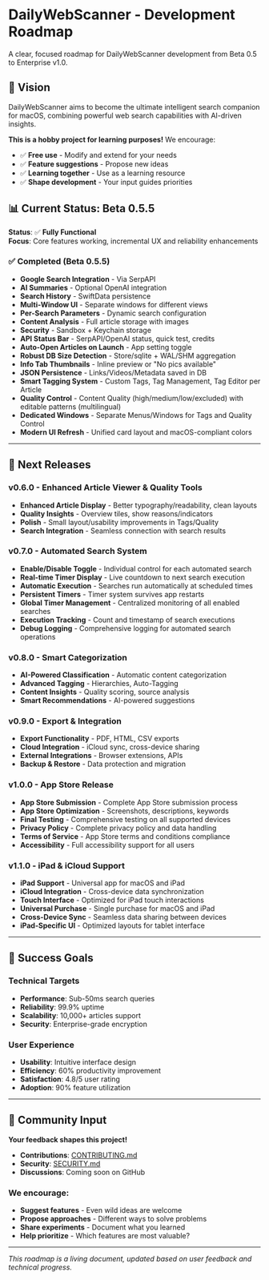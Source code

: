 # DailyWebScanner - Development Roadmap

A clear, focused roadmap for DailyWebScanner development from Beta 0.5 to Enterprise v1.0.

## 🎯 Vision

DailyWebScanner aims to become the ultimate intelligent search companion for macOS, combining powerful web search capabilities with AI-driven insights.

**This is a hobby project for learning purposes!** We encourage:
- ✅ **Free use** - Modify and extend for your needs
- ✅ **Feature suggestions** - Propose new ideas
- ✅ **Learning together** - Use as a learning resource
- ✅ **Shape development** - Your input guides priorities

## 📊 Current Status: Beta 0.5.5

**Status**: ✅ **Fully Functional**  
**Focus**: Core features working, incremental UX and reliability enhancements

### ✅ **Completed (Beta 0.5.5)**
- **Google Search Integration** - Via SerpAPI
- **AI Summaries** - Optional OpenAI integration
- **Search History** - SwiftData persistence
- **Multi-Window UI** - Separate windows for different views
- **Per-Search Parameters** - Dynamic search configuration
- **Content Analysis** - Full article storage with images
- **Security** - Sandbox + Keychain storage
- **API Status Bar** - SerpAPI/OpenAI status, quick test, credits
- **Auto-Open Articles on Launch** - App setting toggle
- **Robust DB Size Detection** - Store/sqlite + WAL/SHM aggregation
- **Info Tab Thumbnails** - Inline preview or "No pics available"
- **JSON Persistence** - Links/Videos/Metadata saved in DB
- **Smart Tagging System** - Custom Tags, Tag Management, Tag Editor per Article
- **Quality Control** - Content Quality (high/medium/low/excluded) with editable patterns (multilingual)
- **Dedicated Windows** - Separate Menus/Windows for Tags and Quality Control
- **Modern UI Refresh** - Unified card layout and macOS-compliant colors

---

## 🚀 **Next Releases**

### **v0.6.0 - Enhanced Article Viewer & Quality Tools**
- **Enhanced Article Display** - Better typography/readability, clean layouts
- **Quality Insights** - Overview tiles, show reasons/indicators
- **Polish** - Small layout/usability improvements in Tags/Quality
- **Search Integration** - Seamless connection with search results

### **v0.7.0 - Automated Search System**
- **Enable/Disable Toggle** - Individual control for each automated search
- **Real-time Timer Display** - Live countdown to next search execution
- **Automatic Execution** - Searches run automatically at scheduled times
- **Persistent Timers** - Timer system survives app restarts
- **Global Timer Management** - Centralized monitoring of all enabled searches
- **Execution Tracking** - Count and timestamp of search executions
- **Debug Logging** - Comprehensive logging for automated search operations

### **v0.8.0 - Smart Categorization**
- **AI-Powered Classification** - Automatic content categorization
- **Advanced Tagging** - Hierarchies, Auto-Tagging
- **Content Insights** - Quality scoring, source analysis
- **Smart Recommendations** - AI-powered suggestions

### **v0.9.0 - Export & Integration**
- **Export Functionality** - PDF, HTML, CSV exports
- **Cloud Integration** - iCloud sync, cross-device sharing
- **External Integrations** - Browser extensions, APIs
- **Backup & Restore** - Data protection and migration

### **v1.0.0 - App Store Release**
- **App Store Submission** - Complete App Store submission process
- **App Store Optimization** - Screenshots, descriptions, keywords
- **Final Testing** - Comprehensive testing on all supported devices
- **Privacy Policy** - Complete privacy policy and data handling
- **Terms of Service** - App Store terms and conditions compliance
- **Accessibility** - Full accessibility support for all users

### **v1.1.0 - iPad & iCloud Support**
- **iPad Support** - Universal app for macOS and iPad
- **iCloud Integration** - Cross-device data synchronization
- **Touch Interface** - Optimized for iPad touch interactions
- **Universal Purchase** - Single purchase for macOS and iPad
- **Cross-Device Sync** - Seamless data sharing between devices
- **iPad-Specific UI** - Optimized layouts for tablet interface

---

## 🎯 **Success Goals**

### **Technical Targets**
- **Performance**: Sub-50ms search queries
- **Reliability**: 99.9% uptime
- **Scalability**: 10,000+ articles support
- **Security**: Enterprise-grade encryption

### **User Experience**
- **Usability**: Intuitive interface design
- **Efficiency**: 60% productivity improvement
- **Satisfaction**: 4.8/5 user rating
- **Adoption**: 90% feature utilization

---

## 🤝 **Community Input**

**Your feedback shapes this project!**

- **Contributions**: [CONTRIBUTING.md](docs/project/CONTRIBUTING.md)
- **Security**: [SECURITY.md](docs/legal/SECURITY.md)
- **Discussions**: Coming soon on GitHub

### **We encourage:**
- **Suggest features** - Even wild ideas are welcome
- **Propose approaches** - Different ways to solve problems
- **Share experiments** - Document what you learned
- **Help prioritize** - Which features are most valuable?

---

*This roadmap is a living document, updated based on user feedback and technical progress.*
